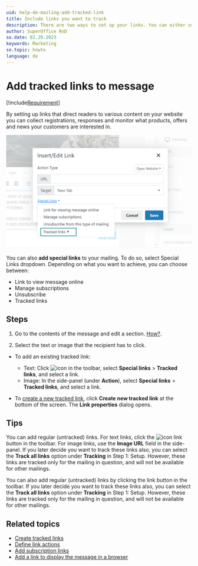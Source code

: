 ```yaml
---
uid: help-de-mailing-add-tracked-link
title: Include links you want to track
description: There are two ways to set up your links. You can either use a preset tracked link to track clicks across several mailings or set up a new link only available in this mailing. Learn how to add a tracked link in this guide.
author: SuperOffice RnD
so.date: 02.20.2023
keywords: Marketing
so.topic: howto
language: de
---
```


# Add tracked links to message

[!include[Requirement](includes/req-marketing.md)]

By setting up links that direct readers to various content on your website you can collect registrations, responses and monitor what products, offers and news your customers are interested in.

![Add a link to your mailing by selecting a part of the text that should be linked and clicking on the insert link icon in the text editor -screenshot][img2]

You can also **add special links** to your mailing. To do so, select Special Links dropdown. Depending on what you want to achieve, you can choose between:

* Link to view message online
* Manage subscriptions
* Unsubscribe
* Tracked links

## Steps

1. Go to the contents of the message and edit a section. [How?][2].

2. Select the text or image that the recipient has to click.

* To add an existing tracked link:

  * Text: Click ![icon][img1] in the toolbar, select **Special links** > **Tracked links**, and select a link.
  * Image: In the side-panel (under **Action**), select **Special links** > **Tracked links**, and select a link.

* To [create a new tracked link][5], click **Create new tracked link** at the bottom of the screen. The **Link properties** dialog opens.

## Tips

You can add regular (untracked) links. For text links, click the ![icon][img1] link button in the toolbar. For image links, use the **Image URL** field in the side-panel. If you later decide you want to track these links also, you can select the **Track all links** option under **Tracking** in Step 1: Setup. However, these links are tracked only for the mailing in question, and will not be available for other mailings.

You can also add regular (untracked) links by clicking the link button in the toolbar. If you later decide you want to track these links also, you can select the **Track all links** option under **Tracking** in Step 1: Setup. However, these links are tracked only for the mailing in question, and will not be available for other mailings.

## Related topics

* [Create tracked links][5]
* [Define link actions][6]
* [Add subscription links][4]
* [Add a link to display the message in a browser][1]

<!-- Referenced links -->
[1]: ../../learn/add-link-to-display-message-in-browser.md
[2]: ../../learn/edit-paragraph.md
[4]: ../../mailing/learn/create/add-unsubscribe-link.md
[5]: create-links.md
[6]: define-link-actions.md

<!-- Referenced images -->
[img1]: ../../../../media/icons/marketing-and-forms/link.png
[img2]: media/tracked-links-in-editor.png

